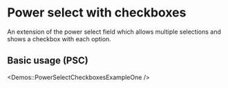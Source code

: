 # Power select with checkboxes

An extension of the power select field which allows multiple selections and shows a checkbox with each option.

## Basic usage (PSC)

<Demos::PowerSelectCheckboxesExampleOne />
